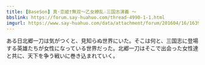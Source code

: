 ```yaml
---
title: [BaseSon] 真·恋姫†無双～乙女繚乱☆三国志演義 ～
bbslink: https://forum.say-huahuo.com/thread-4990-1-1.html
imgurl: https://www.say-huahuo.com/data/attachment/forum/201604/16/163950uog6y3j0geqj1fdl.jpg
---
```


ある日北郷一刀は気がつくと、見知らぬ世界にいた。そこは何と、三国志に登場する英雄たちが女性になっている世界だった。北郷一刀はそこで出会った女性達と共に、天下を争う戦いに巻き込まれていく。<!--more-->
